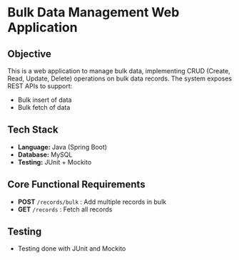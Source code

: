 # Bulk Data Management Web Application

## Objective
This is a web application to manage bulk data, implementing CRUD (Create, Read, Update, Delete) operations on bulk data records. The system exposes REST APIs to support:
- Bulk insert of data
- Bulk fetch of data

## Tech Stack
- **Language:** Java (Spring Boot)
- **Database:** MySQL
- **Testing:** JUnit + Mockito


## Core Functional Requirements
- **POST** `/records/bulk` : Add multiple records in bulk
- **GET** `/records` : Fetch all records

## Testing
- Testing done with JUnit and Mockito
